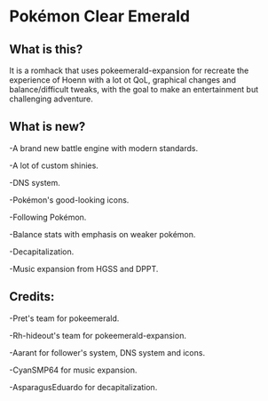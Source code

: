 # Pokémon Clear Emerald

## What is this?

It is a romhack that uses pokeemerald-expansion for recreate the experience of Hoenn with a lot ot QoL, graphical changes and balance/difficult tweaks, with the goal to make an entertainment but challenging adventure.

## What is new?

-A brand new battle engine with modern standards.

-A lot of custom shinies.

-DNS system.

-Pokémon's good-looking icons.

-Following Pokémon.

-Balance stats with emphasis on weaker pokémon.

-Decapitalization.

-Music expansion from HGSS and DPPT.

## Credits:

-Pret's team for pokeemerald.

-Rh-hideout's team for pokeemerald-expansion.

-Aarant for follower's system, DNS system and icons.

-CyanSMP64 for music expansion.

-AsparagusEduardo for decapitalization.

